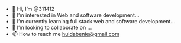 - 👋 Hi, I’m @311412
- 👀 I’m interested in Web and software development...
- 🌱 I’m currently learning full stack web and software development...
- 💞️ I’m looking to collaborate on ...
- 📫 How to reach me  huldabenie@gmail.com

<!---
311412/311412 is a ✨ special ✨ repository because its `README.md` (this file) appears on your GitHub profile.
You can click the Preview link to take a look at your changes.
--->
